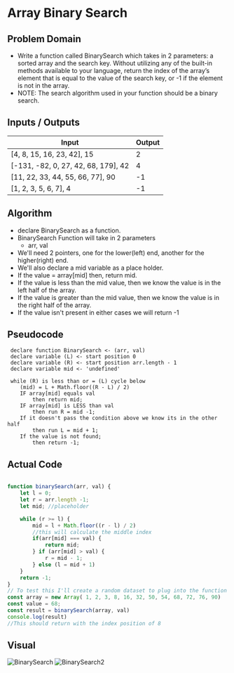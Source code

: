 # Array Binary Search

## Problem Domain
- Write a function called BinarySearch which takes in 2 parameters: a sorted array and the search key. Without utilizing any of the built-in methods available to your language, return the index of the array’s element that is equal to the value of the search key, or -1 if the element is not in the array.
- NOTE: The search algorithm used in your function should be a binary search.

## Inputs / Outputs

| Input | Output |
| ----- | ------ |
| [4, 8, 15, 16, 23, 42], 15 | 2 |
| [-131, -82, 0, 27, 42, 68, 179], 42 | 4 |
| [11, 22, 33, 44, 55, 66, 77], 90 | -1 |
| [1, 2, 3, 5, 6, 7], 4 | -1 |

## Algorithm
- declare BinarySearch as a function.
- BinarySearch Function will take in 2 parameters
    - arr, val
- We'll need 2 pointers, one for the lower(left) end, another for the higher(right) end.
- We'll also declare a mid variable as a place holder.
- If the value = array[mid] then, return mid.
- If the value is less than the mid value, then we know the value is in the left half of the array.
- If the value is greater than the mid value, then we know the value is in the right half of the array.
- If the value isn't present in either cases we will return -1

## Pseudocode

```
 declare function BinarySearch <- (arr, val)
 declare variable (L) <- start position 0
 declare variable (R) <- start position arr.length - 1
 declare variable mid <- 'undefined'

 while (R) is less than or = (L) cycle below
    (mid) = L + Math.floor((R - L) / 2)
    IF array[mid] equals val
        then return mid;
    IF array[mid] is LESS than val
        then run R = mid -1;
    If it doesn't pass the condition above we know its in the other half
        then run L = mid + 1;
    If the value is not found;
        then return -1; 
 ```
 
## Actual Code
```javascript

function binarySearch(arr, val) {
    let l = 0;
    let r = arr.length -1;
    let mid; //placeholder

    while (r >= l) {
        mid = l + Math.floor((r - l) / 2)
        //this will calculate the middle index
        if(arr[mid] === val) {
            return mid;
        } if (arr[mid] > val) {
            r = mid - 1;
        } else (l = mid + 1)
    }
    return -1;
}
// To test this I'll create a random dataset to plug into the function
const array = new Array( 1, 2, 3, 8, 16, 32, 50, 54, 68, 72, 76, 90)
const value = 68;
const result = binarySearch(array, val)
console.log(result)
//This should return with the index position of 8
```
## Visual
![BinarySearch](https://user-images.githubusercontent.com/84699682/138179444-49310bfa-bd0e-4e2e-a2b8-fff29f28dbd5.JPG)
![BinarySearch2](https://user-images.githubusercontent.com/84699682/138180598-6c855433-caf4-40c7-8f02-9ac6623dd372.JPG)
